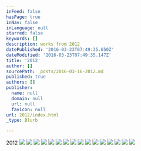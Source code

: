 ```yaml
---
inFeed: false
hasPage: true
inNav: false
inLanguage: null
starred: false
keywords: []
description: works from 2012
datePublished: '2016-03-23T07:49:35.650Z'
dateModified: '2016-03-23T07:49:35.147Z'
title: '2012'
author: []
sourcePath: _posts/2016-03-16-2012.md
published: true
authors: []
publisher:
  name: null
  domain: null
  url: null
  favicon: null
url: 2012/index.html
_type: Blurb

---
```

2012
![](https://the-grid-user-content.s3-us-west-2.amazonaws.com/983de719-d903-40f3-92bd-9b9d239ae485.jpg)
![](https://the-grid-user-content.s3-us-west-2.amazonaws.com/e9f34536-fa7e-49f8-bd69-1595d606b46a.jpg)
![](https://the-grid-user-content.s3-us-west-2.amazonaws.com/c532666e-6eb0-4602-8d2c-ec4acc86b3f7.jpg)
![](https://the-grid-user-content.s3-us-west-2.amazonaws.com/f0ea9348-20fe-4472-a2a0-398a5ca05c1b.jpg)
![](https://the-grid-user-content.s3-us-west-2.amazonaws.com/4e4a2250-8d70-4ae4-9785-f49d2c85aeec.jpg)
![](https://the-grid-user-content.s3-us-west-2.amazonaws.com/9dc3ab08-e002-4aff-bd8d-a3fe2665cbbb.jpg)
![](https://the-grid-user-content.s3-us-west-2.amazonaws.com/51ebe3ff-3a9b-4519-a0c7-c4d3138a5995.jpg)
![](https://the-grid-user-content.s3-us-west-2.amazonaws.com/1a90ef77-9fe8-4f21-93cc-bb2ddee4da23.jpg)
![](https://the-grid-user-content.s3-us-west-2.amazonaws.com/da31cf0a-3b7f-4219-b7de-97cdcc871b50.jpg)
![](https://the-grid-user-content.s3-us-west-2.amazonaws.com/adcda666-d428-4150-93df-e418e2f2f453.jpg)
![](https://the-grid-user-content.s3-us-west-2.amazonaws.com/5d177e4c-a505-411c-83d5-59c210528204.jpg)
![](https://the-grid-user-content.s3-us-west-2.amazonaws.com/ea0678ec-ca96-41c2-8805-2374464f4eeb.jpg)
![](https://the-grid-user-content.s3-us-west-2.amazonaws.com/c51e48cf-206f-4f0a-8c8a-8aad7c0e5970.jpg)
![](https://the-grid-user-content.s3-us-west-2.amazonaws.com/1d003d97-e496-48da-bcfc-6282df623ca8.jpg)
![](https://the-grid-user-content.s3-us-west-2.amazonaws.com/bae5cdd0-7b49-4ba0-af4a-72d26e9ccc98.jpg)
![](https://the-grid-user-content.s3-us-west-2.amazonaws.com/fd0a999e-cf81-4570-8fba-4314d34ed7d0.jpg)